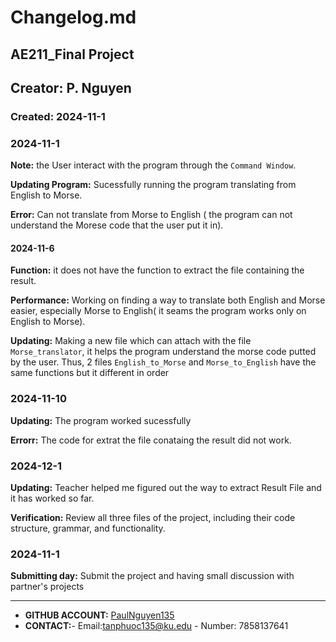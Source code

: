 # Changelog.md
## AE211_Final Project
## Creator: P. Nguyen
### Created: 2024-11-1

### 2024-11-1 
 **Note:** the User interact with the program through the `Command Window`.

 **Updating Program:**  Sucessfully running the program translating from English to Morse.
 
 **Error:** Can not translate from Morse to English ( the program can not understand the Morese code that the user put it in).
#### 2024-11-6 
 **Function:** it does not have the function to extract the file containing the result.
 
 **Performance:** Working on finding a way to translate both English and Morse easier, especially Morse to English( it seams the program works only on English to Morse). 
 
 **Updating:** Making a new file which can attach with the file `Morse_translator`, it helps the program understand the morse code putted by the user. Thus, 2 files `English_to_Morse` and `Morse_to_English` have the same functions but it different in order 

### 2024-11-10
 **Updating:** The program worked sucessfully 

 **Errorr:** The code for extrat the file conataing the result did not work.


### 2024-12-1 
 **Updating:** Teacher helped me figured out the way to extract Result File and it has worked so far. 

 **Verification:** Review all three files of the project, including their code structure, grammar, and functionality. 

### 2024-11-1 
 **Submitting day:** Submit the project and having small discussion with partner's projects

------------



- **GITHUB ACCOUNT:** [PaulNguyen135](http://github.com/Patrick1abc/Paul-Nguyen.git "GITHUB ACC")
- **CONTACT:**- Email:[tanphuoc135@ku.edu](tanphuooc135@ku.edu)  - Number: 7858137641
